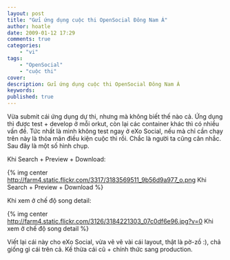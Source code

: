 ```yaml
---
layout: post
title: "Gửi ứng dụng cuộc thi OpenSocial Đông Nam Á"
author: hoatle
date: 2009-01-12 17:29
comments: true
categories:
    - "vi"
tags:
    - "OpenSocial"
    - "cuộc thi"
cover:
description: Gửi ứng dụng cuộc thi OpenSocial Đông Nam Á
keywords:
published: true
---
```


Vừa submit cái ứng dụng dự thi, nhưng mà không biết thế nào cả. Ứng dụng thì được test + develop ở
mỗi orkut, còn lại các container khác thì có nhiều vấn đề. Tức nhất là mình không test ngay ở eXo
Social, nếu mà chỉ cần chạy trên này là thỏa mãn điều kiện cuộc thi rồi. Chắc là người ta cũng cân
nhắc. Sau đây là một số hình chụp.

Khi Search + Preview + Download:

{% img center http://farm4.static.flickr.com/3317/3183569511_9b56d9a977_o.png Khi Search + Preview + Download %}

Khi xem ở chế độ song detail:

{% img center http://farm4.static.flickr.com/3126/3184221303_07c0df6e96.jpg?v=0 Khi xem ở chế độ song detail %}

Viết lại cái này cho eXo Social, vừa vẽ vẽ vài cái layout, thật là pờ-zồ :), chả giống gì cái trên
cả. Kế thừa cái cũ + chính thức sang production.
